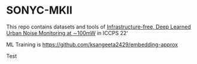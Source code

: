 # SONYC-MKII
This repo contains datasets and tools of [Infrastructure-free, Deep Learned Urban Noise Monitoring at ∼100mW](https://arxiv.org/abs/2203.06220) in ICCPS 22'


ML Training is 
https://github.com/ksangeeta2429/embedding-approx

Test

